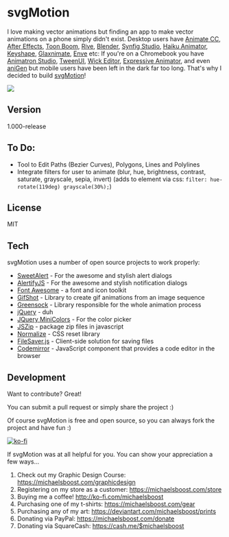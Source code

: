 svgMotion
===================

I love making vector animations but finding an app to make vector animations on a phone simply didn't exist. Desktop users have [Animate CC](https://www.adobe.com/products/animate.html), [After Effects](https://www.adobe.com/products/aftereffects.html), [Toon Boom](https://www.toonboom.com/), [Rive](https://rive.app/), [Blender](https://blender.org/), [Synfig Studio](https://www.synfig.org/), [Haiku Animator](https://www.haikuanimator.com/), [Keyshape](https://www.keyshapeapp.com/), [Glaxnimate](https://glaxnimate.mattbas.org/), [Enve](https://maurycyliebner.github.io/index) etc: If you're on a Chromebook you have [Animatron Studio](https://www.animatron.com/studio/), [TweenUI](https://tweenui.com/animator/), [Wick Editor](https://www.wickeditor.com/), [Expressive Animator](https://www.expressivesuite.com/), and even [aniGen](http://anigen.org/) but mobile users have been left in the dark far too long. That's why I decided to build [svgMotion](https://michaelsboost.github.io/svgMotion)!

![](https://raw.githubusercontent.com/michaelsboost/svgMotion/gh-pages/screenshots/preview.png)

Version
-------------

1.000-release

To Do:
-------------
 * Tool to Edit Paths (Bezier Curves), Polygons, Lines and Polylines  
 * Integrate filters for user to animate (blur, hue, brightness, contrast, saturate, grayscale, sepia, invert) (adds to element via css: `filter: hue-rotate(119deg) grayscale(30%);`)  

License
-------------

MIT

Tech
-------------

svgMotion uses a number of open source projects to work properly:

* [SweetAlert](https://sweetalert.js.org/guides/) - For the awesome and stylish alert dialogs
* [AlertifyJS](http://alertifyjs.com/) - For the awesome and stylish notification dialogs
* [Font Awesome](https://fontawesome.com/) - a font and icon toolkit
* [GifShot](https://yahoo.github.io/gifshot/) - Library to create gif animations from an image sequence
* [Greensock](https://greensock.com/) - Library responsible for the whole animation process
* [jQuery](http://jquery.com/) - duh
* [JQuery MiniColors](https://labs.abeautifulsite.net/jquery-minicolors/index.html) - For the color picker
* [JSZip](https://stuk.github.io/jszip/) - package zip files in javascript
* [Normalize](https://github.com/necolas/normalize.css) - CSS reset library
* [FileSaver.js](https://github.com/eligrey/FileSaver.js/) - Client-side solution for saving files
* [Codemirror](https://github.com/codemirror/codemirror) - JavaScript component that provides a code editor in the browser

Development
-------------

Want to contribute? Great!  

You can submit a pull request or simply share the project :)

Of course svgMotion is free and open source, so you can always fork the project and have fun :)

[![ko-fi](https://az743702.vo.msecnd.net/cdn/kofi2.png?v=0)](https://ko-fi.com/michaelsboost)

If svgMotion was at all helpful for you. You can show your appreciation a few ways...

1) Check out my Graphic Design Course: https://michaelsboost.com/graphicdesign  
2) Registering on my store as a customer: https://michaelsboost.com/store  
3) Buying me a coffee! http://ko-fi.com/michaelsboost  
4) Purchasing one of my t-shirts: https://michaelsboost.com/gear  
5) Purchasing any of my art: https://deviantart.com/michaelsboost/prints  
6) Donating via PayPal: https://michaelsboost.com/donate  
7) Donating via SquareCash: https://cash.me/$michaelsboost  